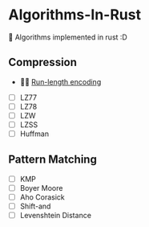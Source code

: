 # Algorithms-In-Rust
 🦀 Algorithms implemented in rust :D 

## Compression

- 🏃‍♀️ [Run-length encoding](Compression/RLE)
- [ ] LZ77
- [ ] LZ78
- [ ] LZW
- [ ] LZSS
- [ ] Huffman

## Pattern Matching
- [ ] KMP
- [ ] Boyer Moore
- [ ] Aho Corasick
- [ ] Shift-and
- [ ] Levenshtein Distance
